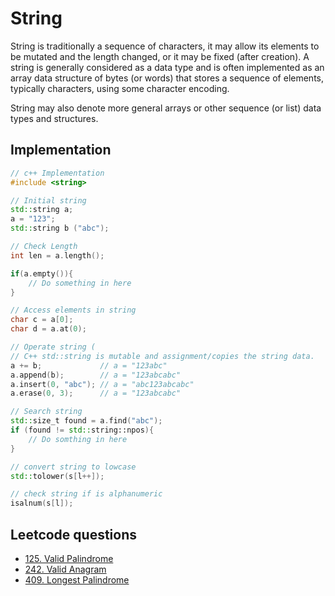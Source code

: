 # String

String is traditionally a sequence of characters, it may allow its elements to be mutated and the length changed, or it may be fixed (after creation). A string is generally considered as a data type and is often implemented as an array data structure of bytes (or words) that stores a sequence of elements, typically characters, using some character encoding. 

String may also denote more general arrays or other sequence (or list) data types and structures.

## Implementation
```c++
// c++ Implementation
#include <string>

// Initial string
std::string a;
a = "123";
std::string b ("abc");

// Check Length
int len = a.length();

if(a.empty()){
    // Do something in here
}

// Access elements in string
char c = a[0];
char d = a.at(0);

// Operate string (
// C++ std::string is mutable and assignment/copies the string data.
a += b;             // a = "123abc"
a.append(b);        // a = "123abcabc"
a.insert(0, "abc"); // a = "abc123abcabc"
a.erase(0, 3);      // a = "123abcabc"

// Search string
std::size_t found = a.find("abc");
if (found != std::string::npos){
    // Do somthing in here
}

// convert string to lowcase
std::tolower(s[l++]);

// check string if is alphanumeric
isalnum(s[l]);
```

## Leetcode questions
- [125. Valid Palindrome](../leetcode_questions/125_valid_palindrome.md)
- [242. Valid Anagram](../leetcode_questions/242_valid_anagram.md)
- [409. Longest Palindrome](../leetcode_questions/409_longest_palindrone.md)